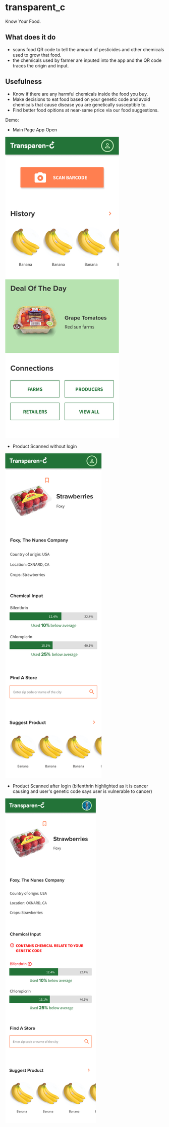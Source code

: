# transparent_c

Know Your Food.

## What does it do
- scans food QR code to tell the amount of pesticides and other chemicals used to grow that food.
- the chemicals used by farmer are inputed into the app and the QR code traces the origin and input.

## Usefulness
- Know if there are any harmful chemicals inside the food you buy.
- Make decisions to eat food based on your genetic code and avoid chemicals that cause disease you are genetically susceptible to.
- Find better food opitions at near-same price via our food suggestions.

Demo:

- Main Page App Open

![Main Page App Open](https://github.com/sagarishere/Transparen-C/blob/master/images/demo/Transparen-C_landing.jpg)

- Product Scanned without login

![Product Scanned](https://github.com/sagarishere/Transparen-C/blob/master/images/demo/Transparen-C%20Product%20page.jpg)

- Product Scanned after login (bifenthrin highlighted as it is cancer causing and user's genetic code says user is vulnerable to cancer)

![Registered Product Page](https://github.com/sagarishere/Transparen-C/blob/master/images/demo/Transparen-C%20Product%20page-%20log%20in.jpg)

